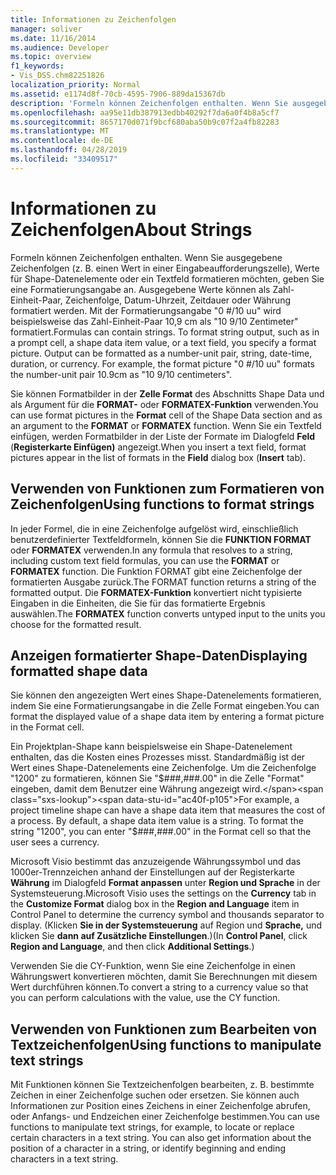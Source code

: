 ```yaml
---
title: Informationen zu Zeichenfolgen
manager: soliver
ms.date: 11/16/2014
ms.audience: Developer
ms.topic: overview
f1_keywords:
- Vis_DSS.chm82251826
localization_priority: Normal
ms.assetid: e1174d8f-70cb-4595-7906-889da15367db
description: 'Formeln können Zeichenfolgen enthalten. Wenn Sie ausgegebene Zeichenfolgen (z. B. einen Wert in einer Eingabeaufforderungszelle), Werte für Shape-Datenelemente oder ein Textfeld formatieren möchten, geben Sie eine Formatierungsangabe an. Ausgegebene Werte können als Zahl-Einheit-Paar, Zeichenfolge, Datum-Uhrzeit, Zeitdauer oder Währung formatiert werden. Das Format picture0 #/10 uuformatiert beispielsweise das Zahlen-Einheit-Paar 10,9 cm als 10 9/10 Zentimeter.'
ms.openlocfilehash: aa95e11db387913edbb40292f7da6a0f4b8a5cf7
ms.sourcegitcommit: 8657170d071f9bcf680aba50b9c07f2a4fb82283
ms.translationtype: MT
ms.contentlocale: de-DE
ms.lasthandoff: 04/28/2019
ms.locfileid: "33409517"
---
```

# <a name="about-strings"></a><span data-ttu-id="ac40f-106">Informationen zu Zeichenfolgen</span><span class="sxs-lookup"><span data-stu-id="ac40f-106">About Strings</span></span>

<span data-ttu-id="ac40f-p102">Formeln können Zeichenfolgen enthalten. Wenn Sie ausgegebene Zeichenfolgen (z. B. einen Wert in einer Eingabeaufforderungszelle), Werte für Shape-Datenelemente oder ein Textfeld formatieren möchten, geben Sie eine Formatierungsangabe an. Ausgegebene Werte können als Zahl-Einheit-Paar, Zeichenfolge, Datum-Uhrzeit, Zeitdauer oder Währung formatiert werden. Mit der Formatierungsangabe "0 #/10 uu" wird beispielsweise das Zahl-Einheit-Paar 10,9 cm als "10 9/10 Zentimeter" formatiert.</span><span class="sxs-lookup"><span data-stu-id="ac40f-p102">Formulas can contain strings. To format string output, such as in a prompt cell, a shape data item value, or a text field, you specify a format picture. Output can be formatted as a number-unit pair, string, date-time, duration, or currency. For example, the format picture "0 #/10 uu" formats the number-unit pair 10.9cm as "10 9/10 centimeters".</span></span>
  
<span data-ttu-id="ac40f-111">Sie können Formatbilder in der **Zelle Format** des Abschnitts Shape Data und als Argument für die **FORMAT-** oder **FORMATEX-Funktion** verwenden.</span><span class="sxs-lookup"><span data-stu-id="ac40f-111">You can use format pictures in the **Format** cell of the Shape Data section and as an argument to the **FORMAT** or **FORMATEX** function.</span></span> <span data-ttu-id="ac40f-112">Wenn Sie ein Textfeld einfügen, werden Formatbilder in der Liste der Formate im Dialogfeld **Feld** (**Registerkarte Einfügen)** angezeigt.</span><span class="sxs-lookup"><span data-stu-id="ac40f-112">When you insert a text field, format pictures appear in the list of formats in the **Field** dialog box (**Insert** tab).</span></span> 
  
## <a name="using-functions-to-format-strings"></a><span data-ttu-id="ac40f-113">Verwenden von Funktionen zum Formatieren von Zeichenfolgen</span><span class="sxs-lookup"><span data-stu-id="ac40f-113">Using functions to format strings</span></span>

<span data-ttu-id="ac40f-114">In jeder Formel, die in eine Zeichenfolge aufgelöst wird, einschließlich benutzerdefinierter Textfeldformeln, können Sie die **FUNKTION FORMAT** oder **FORMATEX** verwenden.</span><span class="sxs-lookup"><span data-stu-id="ac40f-114">In any formula that resolves to a string, including custom text field formulas, you can use the **FORMAT** or **FORMATEX** function.</span></span> <span data-ttu-id="ac40f-115">Die Funktion FORMAT gibt eine Zeichenfolge der formatierten Ausgabe zurück.</span><span class="sxs-lookup"><span data-stu-id="ac40f-115">The FORMAT function returns a string of the formatted output.</span></span> <span data-ttu-id="ac40f-116">Die **FORMATEX-Funktion** konvertiert nicht typisierte Eingaben in die Einheiten, die Sie für das formatierte Ergebnis auswählen.</span><span class="sxs-lookup"><span data-stu-id="ac40f-116">The **FORMATEX** function converts untyped input to the units you choose for the formatted result.</span></span> 
  
## <a name="displaying-formatted-shape-data"></a><span data-ttu-id="ac40f-117">Anzeigen formatierter Shape-Daten</span><span class="sxs-lookup"><span data-stu-id="ac40f-117">Displaying formatted shape data</span></span>

<span data-ttu-id="ac40f-118">Sie können den angezeigten Wert eines Shape-Datenelements formatieren, indem Sie eine Formatierungsangabe in die Zelle Format eingeben.</span><span class="sxs-lookup"><span data-stu-id="ac40f-118">You can format the displayed value of a shape data item by entering a format picture in the Format cell.</span></span>
  
<span data-ttu-id="ac40f-p105">Ein Projektplan-Shape kann beispielsweise ein Shape-Datenelement enthalten, das die Kosten eines Prozesses misst. Standardmäßig ist der Wert eines Shape-Datenelements eine Zeichenfolge. Um die Zeichenfolge "1200" zu formatieren, können Sie "$###,###.00" in die Zelle "Format" eingeben, damit dem Benutzer eine Währung angezeigt wird.</span><span class="sxs-lookup"><span data-stu-id="ac40f-p105">For example, a project timeline shape can have a shape data item that measures the cost of a process. By default, a shape data item value is a string. To format the string "1200", you can enter "$###,###.00" in the Format cell so that the user sees a currency.</span></span>
  
<span data-ttu-id="ac40f-122">Microsoft Visio bestimmt das anzuzeigende Währungssymbol und das 1000er-Trennzeichen anhand der Einstellungen auf der Registerkarte **Währung** im Dialogfeld **Format anpassen** unter **Region und Sprache** in der Systemsteuerung.</span><span class="sxs-lookup"><span data-stu-id="ac40f-122">Microsoft Visio uses the settings on the **Currency** tab in the **Customize Format** dialog box in the **Region and Language** item in Control Panel to determine the currency symbol and thousands separator to display.</span></span> <span data-ttu-id="ac40f-123">(Klicken **Sie in der Systemsteuerung** auf Region und **Sprache,** und klicken Sie **dann auf Zusätzliche Einstellungen**.)</span><span class="sxs-lookup"><span data-stu-id="ac40f-123">(In **Control Panel**, click **Region and Language**, and then click **Additional Settings**.)</span></span>
  
<span data-ttu-id="ac40f-124">Verwenden Sie die CY-Funktion, wenn Sie eine Zeichenfolge in einen Währungswert konvertieren möchten, damit Sie Berechnungen mit diesem Wert durchführen können.</span><span class="sxs-lookup"><span data-stu-id="ac40f-124">To convert a string to a currency value so that you can perform calculations with the value, use the CY function.</span></span>
  
## <a name="using-functions-to-manipulate-text-strings"></a><span data-ttu-id="ac40f-125">Verwenden von Funktionen zum Bearbeiten von Textzeichenfolgen</span><span class="sxs-lookup"><span data-stu-id="ac40f-125">Using functions to manipulate text strings</span></span>

<span data-ttu-id="ac40f-p107">Mit Funktionen können Sie Textzeichenfolgen bearbeiten, z. B. bestimmte Zeichen in einer Zeichenfolge suchen oder ersetzen. Sie können auch Informationen zur Position eines Zeichens in einer Zeichenfolge abrufen, oder Anfangs- und Endzeichen einer Zeichenfolge bestimmen.</span><span class="sxs-lookup"><span data-stu-id="ac40f-p107">You can use functions to manipulate text strings, for example, to locate or replace certain characters in a text string. You can also get information about the position of a character in a string, or identify beginning and ending characters in a text string.</span></span> 
  

